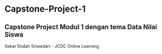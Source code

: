 # Capstone-Project-1
## Capstone Project Modul 1 dengan tema Data Nilai Siswa
Sekar Endah Sriwedari - JCDC Online Learning
